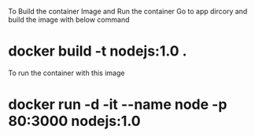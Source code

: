 To Build the container Image and Run the container
 Go to app dircory and build the image with below command 
# docker build -t nodejs:1.0 .

To run the container with this image
# docker run -d -it --name node -p 80:3000 nodejs:1.0


